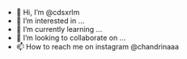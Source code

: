 - 👋 Hi, I’m @cdsxrlm
- 👀 I’m interested in ...
- 🌱 I’m currently learning ...
- 💞️ I’m looking to collaborate on ...
- 📫 How to reach me on instagram @chandrinaaa

<!---
cdsxrlm/cdsxrlm is a ✨ special ✨ repository because its `README.md` (this file) appears on your GitHub profile.
You can click the Preview link to take a look at your changes.
--->
